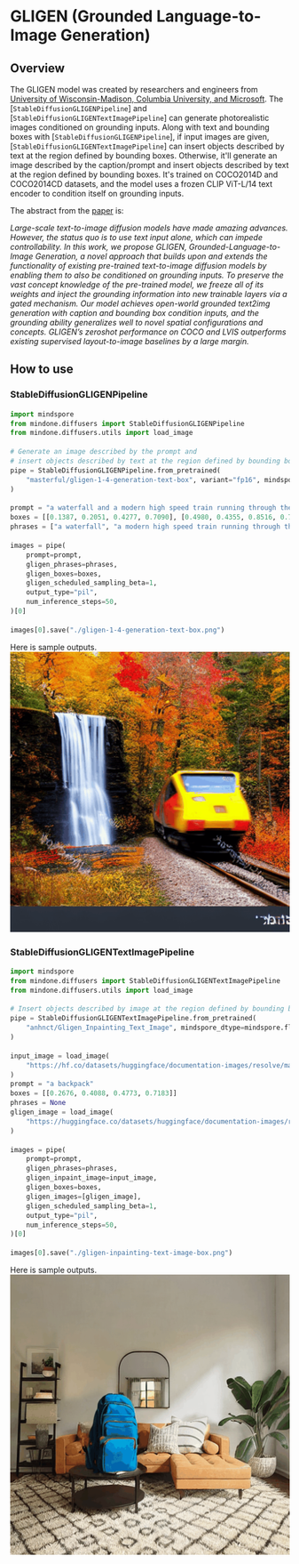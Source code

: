 # GLIGEN (Grounded Language-to-Image Generation)

## Overview

The GLIGEN model was created by researchers and engineers from [University of Wisconsin-Madison, Columbia University, and Microsoft](https://github.com/gligen/GLIGEN). The [`StableDiffusionGLIGENPipeline`] and [`StableDiffusionGLIGENTextImagePipeline`] can generate photorealistic images conditioned on grounding inputs. Along with text and bounding boxes with [`StableDiffusionGLIGENPipeline`], if input images are given, [`StableDiffusionGLIGENTextImagePipeline`] can insert objects described by text at the region defined by bounding boxes. Otherwise, it'll generate an image described by the caption/prompt and insert objects described by text at the region defined by bounding boxes. It's trained on COCO2014D and COCO2014CD datasets, and the model uses a frozen CLIP ViT-L/14 text encoder to condition itself on grounding inputs.

The abstract from the [paper](https://huggingface.co/papers/2301.07093) is:

*Large-scale text-to-image diffusion models have made amazing advances. However, the status quo is to use text input alone, which can impede controllability. In this work, we propose GLIGEN, Grounded-Language-to-Image Generation, a novel approach that builds upon and extends the functionality of existing pre-trained text-to-image diffusion models by enabling them to also be conditioned on grounding inputs. To preserve the vast concept knowledge of the pre-trained model, we freeze all of its weights and inject the grounding information into new trainable layers via a gated mechanism. Our model achieves open-world grounded text2img generation with caption and bounding box condition inputs, and the grounding ability generalizes well to novel spatial configurations and concepts. GLIGEN’s zeroshot performance on COCO and LVIS outperforms existing supervised layout-to-image baselines by a large margin.*

## How to use

### StableDiffusionGLIGENPipeline

```python
import mindspore
from mindone.diffusers import StableDiffusionGLIGENPipeline
from mindone.diffusers.utils import load_image

# Generate an image described by the prompt and
# insert objects described by text at the region defined by bounding boxes
pipe = StableDiffusionGLIGENPipeline.from_pretrained(
    "masterful/gligen-1-4-generation-text-box", variant="fp16", mindspore_dtype=mindspore.float16
)

prompt = "a waterfall and a modern high speed train running through the tunnel in a beautiful forest  fall foliage"
boxes = [[0.1387, 0.2051, 0.4277, 0.7090], [0.4980, 0.4355, 0.8516, 0.7266]]
phrases = ["a waterfall", "a modern high speed train running through the tunnel"]

images = pipe(
    prompt=prompt,
    gligen_phrases=phrases,
    gligen_boxes=boxes,
    gligen_scheduled_sampling_beta=1,
    output_type="pil",
    num_inference_steps=50,
)[0]

images[0].save("./gligen-1-4-generation-text-box.png")
```

Here is sample outputs.
<img src=./images/gligen-1-4-generation-text-box.png>

### StableDiffusionGLIGENTextImagePipeline

```python
import mindspore
from mindone.diffusers import StableDiffusionGLIGENTextImagePipeline
from mindone.diffusers.utils import load_image

# Insert objects described by image at the region defined by bounding boxes
pipe = StableDiffusionGLIGENTextImagePipeline.from_pretrained(
    "anhnct/Gligen_Inpainting_Text_Image", mindspore_dtype=mindspore.float16
)

input_image = load_image(
    "https://hf.co/datasets/huggingface/documentation-images/resolve/main/diffusers/gligen/livingroom_modern.png"
)
prompt = "a backpack"
boxes = [[0.2676, 0.4088, 0.4773, 0.7183]]
phrases = None
gligen_image = load_image(
    "https://huggingface.co/datasets/huggingface/documentation-images/resolve/main/diffusers/gligen/backpack.jpeg"
)

images = pipe(
    prompt=prompt,
    gligen_phrases=phrases,
    gligen_inpaint_image=input_image,
    gligen_boxes=boxes,
    gligen_images=[gligen_image],
    gligen_scheduled_sampling_beta=1,
    output_type="pil",
    num_inference_steps=50,
)[0]

images[0].save("./gligen-inpainting-text-image-box.png")
```

Here is sample outputs.
<img src=./images/gligen-inpainting-text-image-box.png>